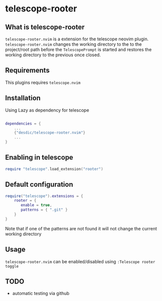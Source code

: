 # telescope-rooter

## What is telescope-rooter

`telescope-rooter.nvim` is a extension for the telescope neovim plugin. `telescope-rooter.nvim` changes the working directory to the to the project/root path before the `TelescopePrompt` is started and restores the working directory to the previous once closed.

## Requirements

This plugins requires `telescope.nvim`

## Installation

Using Lazy as dependency for telescope

```lua

dependencies = {
	...
	{"desdic/telescope-rooter.nvim"}
	...
}
```

## Enabling in telescope

```lua
require "telescope".load_extension("rooter")
```

## Default configuration

```lua
require("telescope").extensions = {
    rooter = {
       enable = true,
       patterns = { ".git" }
    }
}
```

Note that if one of the patterns are not found it will not change the current working directory

## Usage

`telescope-rooter.nvim` can be enabled/disabled using `:Telescope rooter toggle`

## TODO

- automatic testing via github
